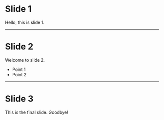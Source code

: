 # Slide 1
Hello, this is slide 1.

---

# Slide 2
Welcome to slide 2.

- Point 1
- Point 2

---

# Slide 3
This is the final slide. Goodbye!
